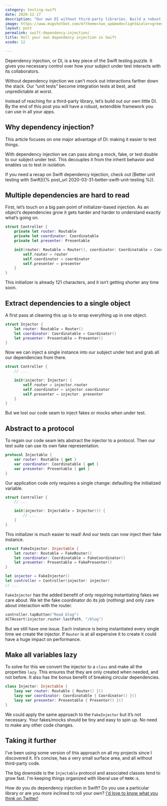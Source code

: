 ```yaml
---
category: testing-swift
date: 2020-12-17
description: "Our own DI without third-party libraries. Build a robust, extendible micro-framework you can use in all your apps."
image: https://www.mugshotbot.com/m?theme=two_up&mode=light&color=green&pattern=diagonal_lines&image=d33ff6b7&url=https://masilotti.com/swift-dependency-injection/
layout: post
permalink: swift-dependency-injection/
title: Roll your own dependency injection in Swift
xcode: 12

---
```


Dependency injection, or DI, is a key piece of the Swift testing puzzle. It gives you necessary control over how your subject under test interacts with its collaborators.

Without dependency injection we can’t mock out interactions farther down the stack. Our “unit tests” become integration tests at best, and unpredictable at worst.

Instead of reaching for a third-party library, let’s build out our own little DI. By the end of this post you will have a robust, extendible framework you can use in all your apps.

## Why dependency injection?

This article focuses on one major advantage of DI: making it easier to test things.

With dependency injection we can pass along a mock, fake, or test double to our subject under test. This decouples it from the inherit behavior and enables us to test in isolation.

If you need a recap on Swift dependency injection, check out [Better unit testing with Swift]({% post_url 2020-03-31-better-swift-unit-testing %}).

## Multiple dependencies are hard to read

First, let’s touch on a big pain point of initializer-based injection. As an object’s dependencies grow it gets harder and harder to understand exactly what’s going on. 

```swift
struct Controller {
    private let router: Routable
    private let coordinator: Coordinatable
    private let presenter: Presentable

    init(router: Routable = Router(), coordinator: Coordinatable = Coordinator(), presenter: Presentable = Presenter()) {
        self.router = router
        self.coordinator = coordinator
        self.presenter = presenter
    }
}
```

This initializer is already 121 characters, and it isn’t getting shorter any time soon.

## Extract dependencies to a single object

A first pass at cleaning this up is to wrap everything up in one object.

```swift
struct Injector {
    let router: Routable = Router()
    let coordinator: Coordinatable = Coordinator()
    let presenter: Presentable = Presenter()
}
```

Now we can inject a single instance into our subject under test and grab all our dependencies from there.

```swift
struct Controller {
    // ...

    init(injector: Injector) {
        self.router = injector.router
        self.coordinator = injector.coordinator
        self.presenter = injector. presenter
    }
}
```

But we lost our code seam to inject fakes or mocks when under test.

## Abstract to a protocol

To regain our code seam lets abstract the injector to a protocol. Then our test suite can use its own fake representation.

```swift
protocol Injectable {
    var router: Routable { get }
    var coordinator: Coordinatable { get }
    var presenter: Presentable { get }
}
```

Our application code only requires a single change: defaulting the initialized variable.

```swift
struct Controller {
    // ...

    init(injector: Injectable = Injector()) {
        // ...
    }
}
```

This initializer is much easier to read! And our tests can now inject their fake instance.

```swift
struct FakeInjector: Injectable {
    let router: Routable = FakeRouter()
    let coordinator: Coordinatable = FakeCoordinator()
    let presenter: Presentable = FakePresenter()
}

let injector = FakeInjector()
let controller = Controller(injector: injector)
// ...
```

 `FakeInjector` has the added benefit of only requiring instantiating fakes we care about. We let the fake coordinator do its job (nothing) and only care about interaction with the router.

```swift
controller.tapButton("Read blog")
XCTAssert(injector.router.lastPath, "/blog")
```

But we still have one issue. Each instance is being instantiated every single time we create the injector. If `Router` is at all expensive it to create it could have a huge impact on performance.

## Make all variables lazy

To solve for this we convert the injector to a `class` and make all the properties `lazy`. This ensures that they are only created when needed, and not before. It also has the bonus benefit of breaking circular dependencies.

```swift
class Injector: Injectable {
    lazy var router: Routable { Router() }()
    lazy var coordinator: Coordinatable { Coordinator() }()
    lazy var presenter: Presentable { Presenter() }()
}
```

We could apply the same approach to the `FakeInjector` but it’s not necessary. Your fakes/mocks should be tiny and easy to spin up. No need to make any other code changes.

## Taking it further

I’ve been using some version of this approach on all my projects since I discovered it. It’s concise, has a very small surface area, and all without third-party code.

The big downside is the `Injectable` protocol and associated classes tend to grow fast. I'm keeping things organized with liberal use of `MARK:`s.

How do you do dependency injection in Swift? Do you use a particular library or are you more inclined to roll your own? [I'd love to know what you think on Twitter!](https://twitter.com/joemasilotti)
